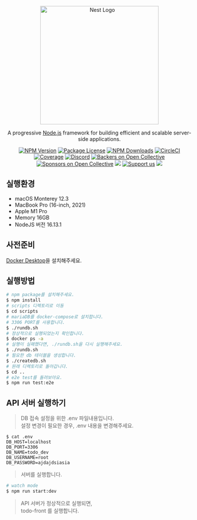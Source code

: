 <p align="center">
  <a href="http://nestjs.com/" target="blank"><img src="https://nestjs.com/img/logo_text.svg" width="320" alt="Nest Logo" /></a>
</p>

[circleci-image]: https://img.shields.io/circleci/build/github/nestjs/nest/master?token=abc123def456
[circleci-url]: https://circleci.com/gh/nestjs/nest

  <p align="center">A progressive <a href="http://nodejs.org" target="_blank">Node.js</a> framework for building efficient and scalable server-side applications.</p>
    <p align="center">
<a href="https://www.npmjs.com/~nestjscore" target="_blank"><img src="https://img.shields.io/npm/v/@nestjs/core.svg" alt="NPM Version" /></a>
<a href="https://www.npmjs.com/~nestjscore" target="_blank"><img src="https://img.shields.io/npm/l/@nestjs/core.svg" alt="Package License" /></a>
<a href="https://www.npmjs.com/~nestjscore" target="_blank"><img src="https://img.shields.io/npm/dm/@nestjs/common.svg" alt="NPM Downloads" /></a>
<a href="https://circleci.com/gh/nestjs/nest" target="_blank"><img src="https://img.shields.io/circleci/build/github/nestjs/nest/master" alt="CircleCI" /></a>
<a href="https://coveralls.io/github/nestjs/nest?branch=master" target="_blank"><img src="https://coveralls.io/repos/github/nestjs/nest/badge.svg?branch=master#9" alt="Coverage" /></a>
<a href="https://discord.gg/G7Qnnhy" target="_blank"><img src="https://img.shields.io/badge/discord-online-brightgreen.svg" alt="Discord"/></a>
<a href="https://opencollective.com/nest#backer" target="_blank"><img src="https://opencollective.com/nest/backers/badge.svg" alt="Backers on Open Collective" /></a>
<a href="https://opencollective.com/nest#sponsor" target="_blank"><img src="https://opencollective.com/nest/sponsors/badge.svg" alt="Sponsors on Open Collective" /></a>
  <a href="https://paypal.me/kamilmysliwiec" target="_blank"><img src="https://img.shields.io/badge/Donate-PayPal-ff3f59.svg"/></a>
    <a href="https://opencollective.com/nest#sponsor"  target="_blank"><img src="https://img.shields.io/badge/Support%20us-Open%20Collective-41B883.svg" alt="Support us"></a>
  <a href="https://twitter.com/nestframework" target="_blank"><img src="https://img.shields.io/twitter/follow/nestframework.svg?style=social&label=Follow"></a>
</p>
  <!--[![Backers on Open Collective](https://opencollective.com/nest/backers/badge.svg)](https://opencollective.com/nest#backer)
  [![Sponsors on Open Collective](https://opencollective.com/nest/sponsors/badge.svg)](https://opencollective.com/nest#sponsor)-->

## 실행환경

* macOS Monterey 12.3
* MacBook Pro (16-inch, 2021)
* Apple M1 Pro
* Memory 16GB
* NodeJS 버전 16.13.1

## 사전준비

[Docker Desktop](https://www.docker.com/products/docker-desktop/)을 설치해주세요.

## 실행방법

```bash
# npm package를 설치해주세요.
$ npm install
# scripts 디렉토리로 이동
$ cd scripts
# mariaDB를 docker-compose로 설치합니다.
# 3306 PORT를 사용합니다.
$ ./rundb.sh
# 정상적으로 실행되었는지 확인합니다.
$ docker ps -a
# 실행이 실패했다면, ./rundb.sh을 다시 실행해주세요.
$ ./rundb.sh
# 필요한 db 테이블을 생성합니다.
$ ./createdb.sh
# 원래 디렉토리로 돌아갑니다.
$ cd ..
# e2e test를 돌려보아요.
$ npm run test:e2e
```

## API 서버 실행하기

> DB 접속 설정을 위한 .env 파일내용입니다.  
> 설정 변경이 필요한 경우, .env 내용을 변경해주세요.

```
$ cat .env
DB_HOST=localhost
DB_PORT=3306
DB_NAME=todo_dev
DB_USERNAME=root
DB_PASSWORD=ajdajdsiasia
```


> 서버를 실행합니다.

```bash
# watch mode
$ npm run start:dev
```

> API 서버가 정상적으로 실행되면,  
> todo-front 를 실행합니다.